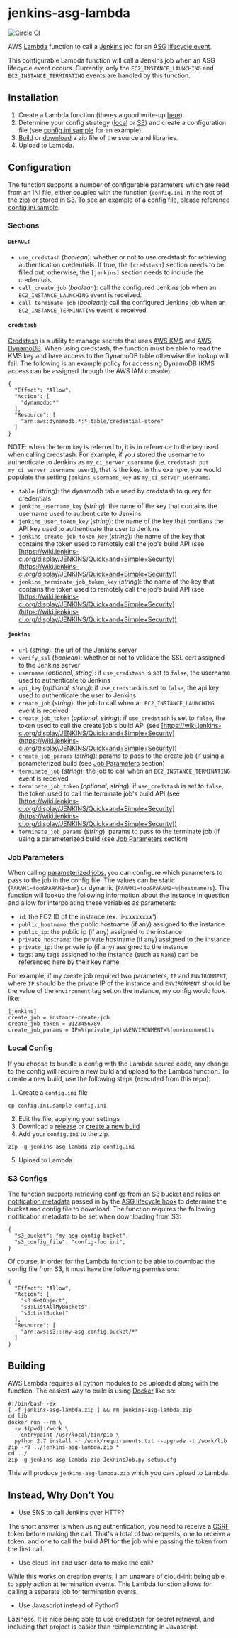 # jenkins-asg-lambda

[![Circle CI](https://circleci.com/gh/nextrevision/jenkins-asg-lambda.svg?style=svg)](https://circleci.com/gh/nextrevision/jenkins-asg-lambda)

AWS [Lambda](https://aws.amazon.com/lambda/) function to call a [Jenkins](https://jenkins.io/index.html) job for an [ASG](http://docs.aws.amazon.com/AutoScaling/latest/DeveloperGuide/AutoScalingGroup.html) [lifecycle event](http://docs.aws.amazon.com/AutoScaling/latest/DeveloperGuide/AutoScalingGroupLifecycle.html).

This configurable Lambda function will call a Jenkins job when an ASG lifecycle event occurs. Currently, only the `EC2_INSTANCE_LAUNCHING` and `EC2_INSTANCE_TERMINATING` events are handled by this function.

## Installation

1. Create a Lambda function (theres a good write-up [here](https://aws.amazon.com/blogs/compute/using-aws-lambda-with-auto-scaling-lifecycle-hooks/)).
2. Determine your config strategy ([local](#local-config) or [S3](#s3-configs)) and create a configuration file (see [config.ini.sample](https://github.com/nextrevision/jenkins-asg-lambda/blob/master/config.ini.sample) for an example).
3. [Build](#building) or [download](https://github.com/nextrevision/jenkins-asg-lambda/releases) a zip file of the source and libraries.
4. Upload to Lambda.

## Configuration

The function supports a number of configurable parameters which are read from an INI file, either coupled with the function (`config.ini` in the root of the zip) or stored in S3. To see an example of a config file, please reference [config.ini.sample](https://github.com/nextrevision/jenkins-asg-lambda/blob/master/config.ini.sample).

### Sections

#### `DEFAULT`

- `use_credstash` (*boolean*): whether or not to use credstash for retrieving authentication credentials. If true, the `[credstash]` section needs to be filled out, otherwise, the `[jenkins]` section needs to include the credentials.
- `call_create_job` (*boolean*): call the configured Jenkins job when an `EC2_INSTANCE_LAUNCHING` event is received.
- `call_terminate_job` (*boolean*): call the configured Jenkins job when an `EC2_INSTANCE_TERMINATING` event is received.

#### `credstash`

[Credstash](https://github.com/fugue/credstash) is a utility to manage secrets that uses [AWS KMS](https://aws.amazon.com/kms/) and [AWS DynamoDB](https://aws.amazon.com/dynamodb/). When using credstash, the function must be able to read the KMS key and have access to the DynamoDB table otherwise the lookup will fail. The following is an example policy for accessing DynamoDB (KMS access can be assigned through the AWS IAM console):

```
{
  "Effect": "Allow",
  "Action": [
    "dynamodb:*"
  ],
  "Resource": [
    "arn:aws:dynamodb:*:*:table/credential-store"
  ]
}
```

NOTE: when the term `key` is referred to, it is in reference to the key used when calling credstash. For example, if you stored the username to authenticate to Jenkins as `my_ci_server_username` (i.e. `credstash put my_ci_server_username user1`), that is the key. In this example, you would populate the setting `jenkins_username_key` as `my_ci_server_username`.

- `table` (*string*): the dynamodb table used by credstash to query for credentials
- `jenkins_username_key` (*string*): the name of the key that contains the username used to authenticate to Jenkins
- `jenkins_user_token_key` (*string*): the name of the key that contians the API key used to authenticate the user to Jenkins
- `jenkins_create_job_token_key` (*string*): the name of the key that contains the token used to remotely call the job's build API (see [https://wiki.jenkins-ci.org/display/JENKINS/Quick+and+Simple+Security](https://wiki.jenkins-ci.org/display/JENKINS/Quick+and+Simple+Security))
- `jenkins_terminate_job_token_key` (*string*): the name of the key that contains the token used to remotely call the job's build API (see [https://wiki.jenkins-ci.org/display/JENKINS/Quick+and+Simple+Security](https://wiki.jenkins-ci.org/display/JENKINS/Quick+and+Simple+Security))

#### `jenkins`

- `url` (*string*): the url of the Jenkins server
- `verify_ssl` (*boolean*): whether or not to validate the SSL cert assigned to the Jenkins server
- `username` (*optional*, *string*): if `use_credstash` is set to `false`, the username used to authenticate to Jenkins
- `api_key` (*optional*, *string*): if `use_credstash` is set to `false`, the api key used to authenticate the user to Jenkins
- `create_job` (*string*): the job to call when an `EC2_INSTANCE_LAUNCHING` event is received
- `create_job_token` (*optional*, *string*): if `use_credstash` is set to `false`, the token used to call the create job's build API (see [https://wiki.jenkins-ci.org/display/JENKINS/Quick+and+Simple+Security](https://wiki.jenkins-ci.org/display/JENKINS/Quick+and+Simple+Security))
- `create_job_params` (*string*): params to pass to the create job (if using a parameterized build (see [Job Parameters](#job-parameters) section)
- `terminate_job` (*string*): the job to call when an `EC2_INSTANCE_TERMINATING` event is received
- `terminate_job_token` (*optional*, *string*): if `use_credstash` is set to `false`, the token used to call the terminate job's build API (see [https://wiki.jenkins-ci.org/display/JENKINS/Quick+and+Simple+Security](https://wiki.jenkins-ci.org/display/JENKINS/Quick+and+Simple+Security))
- `terminate_job_params` (*string*): params to pass to the terminate job (if using a parameterized build (see [Job Parameters](#job-parameters) section)

### Job Parameters

When calling [parameterized jobs](https://wiki.jenkins-ci.org/display/JENKINS/Parameterized+Build), you can configure which parameters to pass to the job in the config file. The values can be static (`PARAM1=foo&PARAM2=bar`) or dynamic (`PARAM1=foo&PARAM2=%(hostname)s`). The function will lookup the following information about the instance in question and allow for interpolating these variables as parameters:

- `id`: the EC2 ID of the instance (ex. 'i-xxxxxxxx')
- `public_hostname`: the public hostname (if any) assigned to the instance
- `public_ip`: the public ip (if any) assigned to the instance
- `private_hostname`: the private hostname (if any) assigned to the instance
- `private_ip`: the private ip (if any) assigned to the instance
- tags: any tags assigned to the instance (such as `Name`) can be referenced here by their key name.

For example, if my create job required two parameters, `IP` and `ENVIRONMENT`, where `IP` should be the private IP of the instance and `ENVIRONMENT` should be the value of the `environment` tag set on the instance, my config would look like:

```
[jenkins]
create_job = instance-create-job
create_job_token = 0123456789
create_job_params = IP=%(private_ip)s&ENVIRONMENT=%(environment)s
```

### Local Config

If you choose to bundle a config with the Lambda source code, any change to the config will require a new build and upload to the Lambda function. To create a new build, use the following steps (executed from this repo):

1. Create a `config.ini` file

```
cp config.ini.sample config.ini
```

2. Edit the file, applying your settings
3. Download a [release](https://github.com/nextrevision/jenkins-asg-lambda/releases) or [create a new build](#building)
4. Add your `config.ini` to the zip.

```
zip -g jenkins-asg-lambda.zip config.ini
```

5. Upload to Lambda.

### S3 Configs

The function supports retrieving configs from an S3 bucket and relies on [notification metadata](http://docs.aws.amazon.com/AWSCloudFormation/latest/UserGuide/aws-resource-as-lifecyclehook.html#cfn-as-lifecyclehook-notificationmetadata) passed in by the [ASG lifecycle hook](http://docs.aws.amazon.com/AutoScaling/latest/DeveloperGuide/lifecycle-hooks.html) to determine the bucket and config file to download. The function requires the following notification metadata to be set when downloading from S3:

```
{
  "s3_bucket": "my-asg-config-bucket",
  "s3_config_file": "config-foo.ini",
}
```

Of course, in order for the Lambda function to be able to download the config file from S3, it must have the following permissions:

```
{
  "Effect": "Allow",
  "Action": [
    "s3:GetObject",
    "s3:ListAllMyBuckets",
    "s3:ListBucket"
  ],
  "Resource": [
    "arn:aws:s3:::my-asg-config-bucket/*"
  ]
}
```

## Building

AWS Lambda requires all python modules to be uploaded along with the function. The easiest way to build is using [Docker](https://docker.io) like so:

```
#!/bin/bash -ex
[ -f jenkins-asg-lambda.zip ] && rm jenkins-asg-lambda.zip
cd lib
docker run --rm \
  -v $(pwd):/work \
  --entrypoint /usr/local/bin/pip \
  python:2.7 install -r /work/requirements.txt --upgrade -t /work/lib
zip -r9 ../jenkins-asg-lambda.zip *
cd ../
zip -g jenkins-asg-lambda.zip JekninsJob.py setup.cfg
```

This will produce `jenkins-asg-lambda.zip` which you can upload to Lambda.

## Instead, Why Don't You

- Use SNS to call Jenkins over HTTP?

The short answer is when using authentication, you need to receive a [CSRF](https://wiki.jenkins-ci.org/display/JENKINS/Remote+access+API) token before making the call. That's a total of two requests, one to receive a token, and one to call the build API for the job while passing the token from the first call.

- Use cloud-init and user-data to make the call?

While this works on creation events, I am unaware of cloud-init being able to apply action at termination events. This Lambda function allows for calling a separate job for termination events.

- Use Javascript instead of Python?

Laziness. It is nice being able to use credstash for secret retrieval, and including that project is easier than reimplementing in Javascript.
